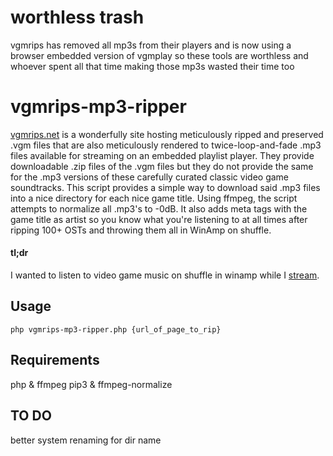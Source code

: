 # worthless trash
vgmrips has removed all mp3s from their players and is now using a browser embedded version of vgmplay
so these tools are worthless and whoever spent all that time making those mp3s wasted their time too

# vgmrips-mp3-ripper
[vgmrips.net](https://vgmrips.net) is a wonderfully site hosting meticulously ripped and preserved .vgm files that are also meticulously rendered to twice-loop-and-fade .mp3 files available for streaming on an embedded playlist player. They provide downloadable .zip files of the .vgm files but they do not provide the same for the .mp3 versions of these carefully curated classic video game soundtracks. This script provides a simple way to download said .mp3 files into a nice directory for each nice game title. Using ffmpeg, the script attempts to normalize all .mp3's to -0dB.  It also adds meta tags with the game title as artist so you know what you're listening to at all times after ripping 100+ OSTs and throwing them all in WinAmp on shuffle.

#### tl;dr
I wanted to listen to video game music on shuffle in winamp while I [stream](https://twitch.tv/puke7).

## Usage
    php vgmrips-mp3-ripper.php {url_of_page_to_rip}

## Requirements
php & ffmpeg
pip3 & ffmpeg-normalize

## TO DO
better system renaming for dir name

